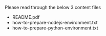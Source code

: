 Please read through the below 3 content files
- README.pdf
- how-to-prepare-nodejs-environment.txt
- how-to-prepare-python-environment.txt
